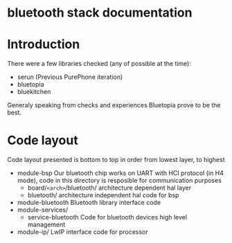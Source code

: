 bluetooth stack documentation
=============================

# Introduction

There were a few libraries checked (any of possible at the time):
* serun (Previous PurePhone iteration)
* bluetopia
* bluekitchen

Generaly speaking from checks and experiences Bluetopia prove to be the best.

# Code layout

Code layout presented is bottom to top in order from lowest layer, to highest

* module-bsp
    Our bluetooth chip works on UART with HCI protocol (in H4 mode), code in this directory
    is resposible for communication purposes
    * board/`<arch>`/bluetooth/
        architecture dependent hal layer
    * bluetooth/
        architecture independent hal code for bsp
* module-bluetooth
    Bluetooth library interface code
* module-services/
    * service-bluetooth
        Code for bluetooth devices high level management
* module-ip/
    LwIP interface code for processor
